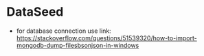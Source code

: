 # DataSeed
* for database connection use link: https://stackoverflow.com/questions/51539320/how-to-import-mongodb-dump-filesbsonjson-in-windows
